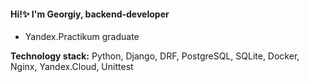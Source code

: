 #### Hi!✨ I'm Georgiy, backend-developer

+ Yandex.Practikum graduate

**Technology stack:** Python, Django, DRF, PostgreSQL, SQLite, Docker, Nginx, Yandex.Cloud, Unittest
